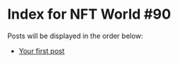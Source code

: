 # Index for NFT World #90
Posts will be displayed in the order below:

- [Your first post](./001-first.md)

